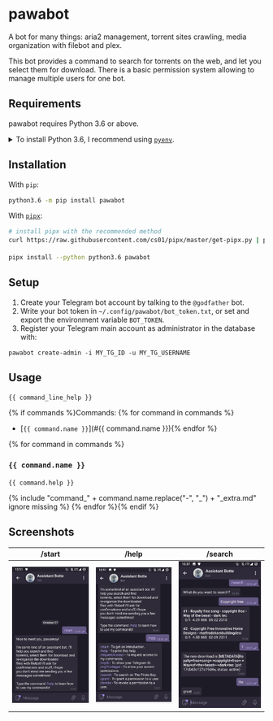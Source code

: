 <!--
IMPORTANT:
  This file is generated from the template at 'scripts/templates/README.md'.
  Please update the template instead of this file.
-->

# pawabot
<!--
[![pipeline status](https://gitlab.com/pawamoy/pawabot/badges/master/pipeline.svg)](https://gitlab.com/pawamoy/pawabot/pipelines)
[![coverage report](https://gitlab.com/pawamoy/pawabot/badges/master/coverage.svg)](https://gitlab.com/pawamoy/pawabot/commits/master)
[![documentation](https://img.shields.io/readthedocs/pawabot.svg?style=flat)](https://pawabot.readthedocs.io/en/latest/index.html)
[![pypi version](https://img.shields.io/pypi/v/pawabot.svg)](https://pypi.org/project/pawabot/)
-->

A bot for many things: aria2 management, torrent sites crawling, media organization with filebot and plex.

This bot provides a command to search for torrents on the web, and let you select them for download.
There is a basic permission system allowing to manage multiple users for one bot.

## Requirements
pawabot requires Python 3.6 or above.

<details>
<summary>To install Python 3.6, I recommend using <a href="https://github.com/pyenv/pyenv"><code>pyenv</code></a>.</summary>

```bash
# install pyenv
git clone https://github.com/pyenv/pyenv ~/.pyenv

# setup pyenv (you should also put these three lines in .bashrc or similar)
export PATH="${HOME}/.pyenv/bin:${PATH}"
export PYENV_ROOT="${HOME}/.pyenv"
eval "$(pyenv init -)"

# install Python 3.6
pyenv install 3.6.8

# make it available globally
pyenv global system 3.6.8
```
</details>

## Installation
With `pip`:
```bash
python3.6 -m pip install pawabot
```

With [`pipx`](https://github.com/cs01/pipx):
```bash
# install pipx with the recommended method
curl https://raw.githubusercontent.com/cs01/pipx/master/get-pipx.py | python3

pipx install --python python3.6 pawabot
```

## Setup
1. Create your Telegram bot account by talking to the `@godfather` bot.
2. Write your bot token in `~/.config/pawabot/bot_token.txt`,
   or set and export the environment variable `BOT_TOKEN`.
3. Register your Telegram main account as administrator in the database with:
```
pawabot create-admin -i MY_TG_ID -u MY_TG_USERNAME
```

## Usage
```
{{ command_line_help }}
```

{% if commands %}Commands:
{% for command in commands %}
- [`{{ command.name }}`](#{{ command.name }}){% endfor %}

{% for command in commands %}
### `{{ command.name }}`
```
{{ command.help }}
```

{% include "command_" + command.name.replace("-", "_") + "_extra.md" ignore missing %}
{% endfor %}{% endif %}

## Screenshots
/start | /help | /search
------ | ----- | -------
![start](img/start.jpg) | ![help](img/help.jpg) | ![search](img/search.jpg)

